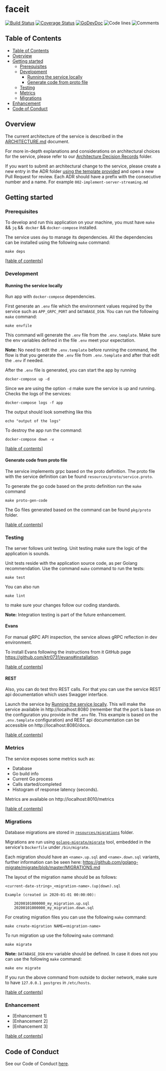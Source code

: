 # faceit

[![Build Status](https://github.com/dohernandez/faceit/workflows/test-unit/badge.svg)](https://github.com/dohernandez/faceit/actions?query=branch%3Amaster+workflow%3Atest-unit)
[![Coverage Status](https://codecov.io/gh/dohernandez/faceit/branch/master/graph/badge.svg)](https://codecov.io/gh/dohernandez/faceit)
[![GoDevDoc](https://img.shields.io/badge/dev-doc-00ADD8?logo=go)](https://pkg.go.dev/github.com/dohernandez/faceit)
![Code lines](https://sloc.xyz/github/dohernandez/faceit/?category=code)
![Comments](https://sloc.xyz/github/dohernandez/faceit/?category=comments)

<!-- Short description of the service -->

## Table of Contents
- [Table of Contents](#table-of-contents)
- [Overview](#overview)
- [Getting started](#getting-started)
    - [Prerequisites](#prerequisites)
    - [Development](#development)
        - [Running the service locally](#running-the-service-locally)
        - [Generate code from proto file](#generate-code-from-proto-file)
    - [Testing](#testing)
    - [Metrics](#metrics)
    - [Migrations](#migrations)
- [Enhancement](#enhancement)
- [Code of Conduct](#code-of-conduct)

## Overview

The current architecture of the service is described in the [ARCHITECTURE.md](./ARCHITECTURE.md) document.

For more in-depth explanations and considerations on architectural choices for the service, please refer to our [Architecture Decision Records](./resources/adr) folder.

If you want to submit an architectural change to the service, please create a new entry in the ADR folder [using the template provided](./resources/adr/template.md) and open a new Pull Request for review. Each ADR should have a prefix with the consecutive number and a name. For example `002-implement-server-streaming.md`

## Getting started

### Prerequisites

To develop and run this application on your machine, you must have `make` && `jq` &&` docker` && `docker-compose` installed.

The service uses `dep` to manage its dependencies. All the dependencies can be installed using the following `make` command:

```shell
make deps
```

[[table of contents]](#table-of-contents)

### Development

#### Running the service locally

Run app with `docker-compose` dependencies.

First generate an `.env` file which the environment values required by the service such as `APP_GRPC_PORT` and `DATABASE_DSN`. You can run the following `make` command:

```
make envfile
```

This command will generate the `.env` file from the `.env.template`. Make sure the env variables defined in the file `.env` meet your expectation.

**Note:** No need to edit the `.env.template` before running the command, the flow is that you generate the `.env` file from `.env.template` and after that edit the `.env` if needed.

After the `.env` file is generated, you can start the app by running

```shell
docker-compose up -d
```

Since we are using the option `-d` make sure the service is up and running. Checks the logs of the services:

```shell
docker-compose logs -f app
```

The output should look something like this

```shell
echo "output of the logs" 
```

To destroy the app run the command:

```shell
docker-compose down -v
```

[[table of contents]](#table-of-contents)

#### Generate code from proto file

The service implements grpc based on the proto definition. The proto file with the service definition can be found `resources/proto/service.proto`.

To generate the go code based on the proto definition run the `make` command

```shell
make proto-gen-code
```

The Go files generated based on the command can be found `pkg/proto` folder.

[[table of contents]](#table-of-contents)

### Testing

The server follows unit testing. Unit testing make sure the logic of the application is sounds.

Unit tests reside with the application source code, as per Golang recommendation. Use the command `make` command to run the tests:

```shell
make test
```

You can also run

```shell
make lint
``` 

to make sure your changes follow our coding standards.

**Note:** Integration testing is part of the future enhancement.

#### Evans

For manual gRPC API inspection, the service allows gRPC reflection in dev environment.

To install Evans following the instructions from it GitHub page https://github.com/ktr0731/evans#installation.

[[table of contents]](#table-of-contents)

#### REST

Also, you can do test thro REST calls. For that you can use the service REST api documentation which uses Swagger interface.

Launch the service by [Running the service locally](#running-the-service-locally). This will make the service available in http://localhost:8080 (remember that the port is base on the configuration you provide in the `.env` file. This example is based on the `.env.template` configuration) and REST api documentation can be accessible on http://localhost:8080/docs.

[[table of contents]](#table-of-contents)

### Metrics

The service exposes some metrics such as:

- Database
- Go build info
- Current Go process
- Calls started/completed
- Histogram of response latency (seconds).

Metrics are available on http://localhost:8010/metrics

[[table of contents]](#table-of-contents)

### Migrations

Database migrations are stored in [`resources/migrations`](./resources/migrations) folder.

Migrations are run using [`golang-migrate/migrate`](https://github.com/golang-migrate/migrate) tool,
embedded in the service's `Dockerfile` under `/bin/migrate`.

Each migration should have an `<name>.up.sql` and `<name>.down.sql` variants, further information can be seen here: https://github.com/golang-migrate/migrate/blob/master/MIGRATIONS.md

The layout of the migration name should be as follows:

```
<current-date-string>_<migration-name>.(up|down).sql

Example (created in 2020-01-01 00:00:00):

    20200101000000_my_migration.up.sql
    20200101000000_my_migration.down.sql
```

For creating migration files you can use the following `make` command:

```shell
make create-migration NAME=<migration-name>
```

To run migration up use the following `make` command:

```shell
make migrate
```

**Note:** `DATABASE_DSN` env variable should be defined. In case it does not you can use the following `make` command:

```shell
make env migrate
```

If you run the above command from outside to docker network, make sure to have `127.0.0.1 postgres` in `/etc/hosts`.

[[table of contents]](#table-of-contents)

### Enhancement

* [Enhancement 1]
* [Enhancement 2]
* [Enhancement 3]

[[table of contents]](#table-of-contents)

## Code of Conduct

See our Code of Conduct [here](CONTRIBUTING.md).
